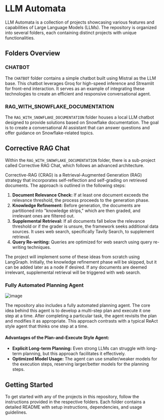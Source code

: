 # LLM Automata

LLM Automata is a collection of projects showcasing various features and capabilities of Large Language Models (LLMs). The repository is organized into several folders, each containing distinct projects with unique functionalities.

## Folders Overview

### CHATBOT
The `CHATBOT` folder contains a simple chatbot built using Mistral as the LLM base. This chatbot leverages Groq for high-speed inference and Streamlit for front-end interaction. It serves as an example of integrating these technologies to create an efficient and responsive conversational agent.

### RAG_WITH_SNOWFLAKE_DOCUMENTATION
The `RAG_WITH_SNOWFLAKE_DOCUMENTATION` folder houses a local LLM chatbot designed to provide solutions based on Snowflake documentation. The goal is to create a conversational AI assistant that can answer questions and offer guidance on Snowflake-related topics.

## Corrective RAG Chat
Within the `RAG_WITH_SNOWFLAKE_DOCUMENTATION` folder, there is a sub-project called Corrective RAG Chat, which follows an advanced architecture. 




Corrective-RAG (CRAG) is a Retrieval-Augmented Generation (RAG) strategy that incorporates self-reflection and self-grading on retrieved documents. The approach is outlined in the following steps:

1. **Document Relevance Check:** If at least one document exceeds the relevance threshold, the process proceeds to the generation phase.
2. **Knowledge Refinement:** Before generation, the documents are partitioned into "knowledge strips," which are then graded, and irrelevant ones are filtered out.
3. **Supplemental Retrieval:** If all documents fall below the relevance threshold or if the grader is unsure, the framework seeks additional data sources. It uses web search, specifically Tavily Search, to supplement retrieval.
4. **Query Re-writing:** Queries are optimized for web search using query re-writing techniques.

The project will implement some of these ideas from scratch using LangGraph. Initially, the knowledge refinement phase will be skipped, but it can be added later as a node if desired. If any documents are deemed irrelevant, supplemental retrieval will be triggered with web search.

### Fully Automated Planning Agent

![image](https://github.com/manjunath-ab/llm_automata/assets/114261603/4d17e41a-8f8d-4595-869a-b8ab8633d4dc)

The repository also includes a fully automated planning agent. The core idea behind this agent is to develop a multi-step plan and execute it one step at a time. After completing a particular task, the agent revisits the plan and modifies it as appropriate. This approach contrasts with a typical ReAct style agent that thinks one step at a time.

#### Advantages of the Plan-and-Execute Style Agent:
- **Explicit Long-term Planning:** Even strong LLMs can struggle with long-term planning, but this approach facilitates it effectively.
- **Optimized Model Usage:** The agent can use smaller/weaker models for the execution steps, reserving larger/better models for the planning steps.

## Getting Started
To get started with any of the projects in this repository, follow the instructions provided in the respective folders. Each folder contains a detailed README with setup instructions, dependencies, and usage guidelines.


